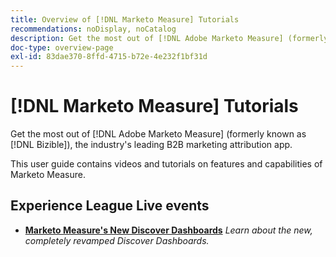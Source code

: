```yaml
---
title: Overview of [!DNL Marketo Measure] Tutorials
recommendations: noDisplay, noCatalog
description: Get the most out of [!DNL Adobe Marketo Measure] (formerly known as [!DNL Bizible]), the industry's leading B2B marketing attribution app.
doc-type: overview-page
exl-id: 83dae370-8ffd-4715-b72e-4e232f1bf31d
---
```

# [!DNL Marketo Measure] Tutorials

Get the most out of [!DNL Adobe Marketo Measure] (formerly known as [!DNL Bizible]), the industry's leading B2B marketing attribution app.

This user guide contains videos and tutorials on features and capabilities of Marketo Measure.
 
<div id="recs-overview-body-1"></div>
<div id="recs-overview-body-2"></div>
<div id="recs-overview-body-3"></div>
<div id="recs-overview-body-4"></div>
<div id="recs-overview-body-5"></div>
<div id="recs-overview-body-6"></div>

## Experience League Live events

* **[Marketo Measure's New Discover Dashboards](https://experienceleague.adobe.com/en/docs/events/experience-league-live-recordings/episodes/exl-live-episode-04-18-24)**
*Learn about the new, completely revamped Discover Dashboards.*
